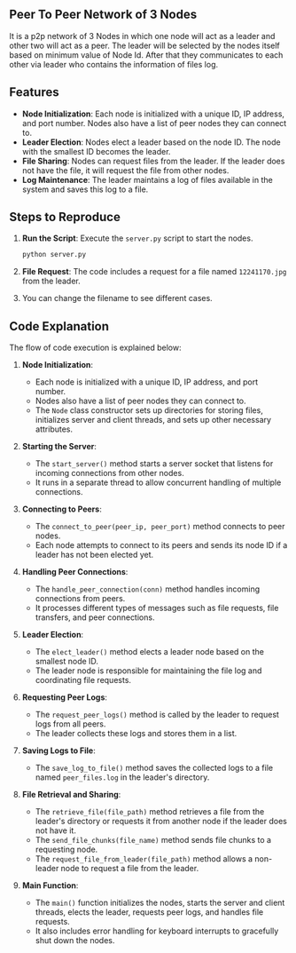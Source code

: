 ## Peer To Peer Network of 3 Nodes
It is a p2p network of 3 Nodes in which one node will act as a leader and other two will act as a peer. The leader will be selected by the nodes itself based on minimum value of Node Id. After that they communicates to each other via leader who contains the information of files log.

## Features
- **Node Initialization**: Each node is initialized with a unique ID, IP address, and port number. Nodes also have a list of peer nodes they can connect to.
- **Leader Election**: Nodes elect a leader based on the node ID. The node with the smallest ID becomes the leader.
- **File Sharing**: Nodes can request files from the leader. If the leader does not have the file, it will request the file from other nodes.
- **Log Maintenance**: The leader maintains a log of files available in the system and saves this log to a file.

## Steps to Reproduce

1. **Run the Script**: Execute the `server.py` script to start the nodes.
    ```bash
    python server.py
    ```
2. **File Request**: The code includes a request for a file named `12241170.jpg` from the leader.

3. You can change the filename to see different cases.

## Code Explanation
The flow of code execution is explained below:

1. **Node Initialization**: 
    - Each node is initialized with a unique ID, IP address, and port number.
    - Nodes also have a list of peer nodes they can connect to.
    - The `Node` class constructor sets up directories for storing files, initializes server and client threads, and sets up other necessary attributes.

2. **Starting the Server**:
    - The `start_server()` method starts a server socket that listens for incoming connections from other nodes.
    - It runs in a separate thread to allow concurrent handling of multiple connections.

3. **Connecting to Peers**:
    - The `connect_to_peer(peer_ip, peer_port)` method connects to peer nodes.
    - Each node attempts to connect to its peers and sends its node ID if a leader has not been elected yet.

4. **Handling Peer Connections**:
    - The `handle_peer_connection(conn)` method handles incoming connections from peers.
    - It processes different types of messages such as file requests, file transfers, and peer connections.

5. **Leader Election**:
    - The `elect_leader()` method elects a leader node based on the smallest node ID.
    - The leader node is responsible for maintaining the file log and coordinating file requests.

6. **Requesting Peer Logs**:
    - The `request_peer_logs()` method is called by the leader to request logs from all peers.
    - The leader collects these logs and stores them in a list.

7. **Saving Logs to File**:
    - The `save_log_to_file()` method saves the collected logs to a file named `peer_files.log` in the leader's directory.

8. **File Retrieval and Sharing**:
    - The `retrieve_file(file_path)` method retrieves a file from the leader's directory or requests it from another node if the leader does not have it.
    - The `send_file_chunks(file_name)` method sends file chunks to a requesting node.
    - The `request_file_from_leader(file_path)` method allows a non-leader node to request a file from the leader.

9. **Main Function**:
    - The `main()` function initializes the nodes, starts the server and client threads, elects the leader, requests peer logs, and handles file requests.
    - It also includes error handling for keyboard interrupts to gracefully shut down the nodes.










































